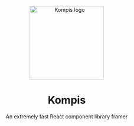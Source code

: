 <p align="center">
  <img width="200" src="https://user-images.githubusercontent.com/22563154/147682672-a22275e6-5d4c-490a-a31d-6a00ccbb80be.png" alt="Kompis logo">
</p>
<h1 align="center">Kompis</h1>
<p align="center">
  An extremely fast React component library framer
</p>

